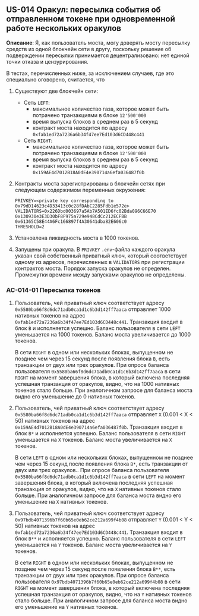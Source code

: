 ## US-014 Оракул: пересылка события об отправленном токене при одновременной работе нескольких оракулов

**Описание**: Я, как пользователь моста, могу доверять мосту пересылку средств из одной блокчейн сети в другу, поскольку решение об подверждении пересылки принимается децентрализовано: нет единой точки отказа и цензурирования.

В тестах, перечисленных ниже, за исключением случаев, где это специально оговорено, считается, что 

1. Существуют две блокчейн сети:
    * Сеть `LEFT`:
      - максимальное количество газа, которое может быть потрачено транзакциями  в блоке `12'500'000`
      - время выпуска блоков в среднем раз в 5 секунд
      - контракт моста находится по адресу `0xfab1ed72a7236a6b34f47ee7Ed103d6CD448c441`
    * Сеть `RIGHT`:
      - максимальное количество газа, которое может быть потрачено транзакциями  в блоке `12'500'000`
      - время выпуска блоков в среднем раз в 5 секунд
      - контракт моста находится по адресу `0x159AE4d7012B18A0dE4e390714a6efa036487f0b`

2. Контракты моста зарегистрированы в блокчейн сетях при следующем содержимом переменных окружения:

    ```
    PRIVKEY=<private key corresponding to 0x79dD14623c4D33413c0c28fDAbC2285Fdb1e572e>
    VALIDATORS=0x226Dbd003697a5Ab7A501ED6fc02Bda096C66E70 0x130930e3E3D30bF8F975a729e948CdCc212ECFBB 0x61365C58E44A6Fc166897f4A30641dba82E606c0
    THRESHOLD=2
    ```

3. Установлена ликвидность моста в 1000 токенов.


4. Запущены три оракула. В `PRIVKEY` `.env`-файла каждого оракула указан свой собственный приватный ключ, который соответствует одному из адресов, перечисленных в `VALIDATORS` при регистрации контрактов моста. Порядок запуска оракулов не определен. Промежутки времени между запусками оракулов не определены. 

### AC-014-01 Пересылка токенов

1. Пользователь, чей приватный ключ соответствует адресу `0x5580ba66f8d6dc71adb0ca1d1c6b3d142ff7aaca` отправляет 1000 нативных токенов на адрес `0xfab1ed72a7236a6b34f47ee7Ed103d6CD448c441`. Транзакция входит в блок `B` и исполняется успешно. Баланс пользователя в сети `LEFT` уменьшается на 1000 токенов. Баланс моста увеличивается до 1000 токенов.
   
   В сети `RIGHT` в одном или нескольких блоках, выпущенном не позднее чем через 15 секунд после появления блока `B`, есть транзакции от двух или трех оракулов. При опросе баланса пользователя `0x5580ba66f8d6dc71adb0ca1d1c6b3d142ff7aaca` в сети `RIGHT` на момент завершения блока, в который включена последняя успешная транзакция от оракулов, видно, что на 1000 нативных токенов стало больше. При аналогичном запросе для баланса моста видно его уменьшение до 0 нативных токенов.

2. Пользователь, чей приватный ключ соответствует адресу `0x5580ba66f8d6dc71adb0ca1d1c6b3d142ff7aaca` отправляет `X` (0.001 < X < 50) нативных токенов на адрес `0x159AE4d7012B18A0dE4e390714a6efa036487f0b`. Транзакция входит в блок `B*` и исполняется успешно. Баланс пользователя в сети `RIGHT` уменьшается на `X` токенов. Баланс моста увеличивается на `X` токенов.
   
   В сети `LEFT` в одном или нескольких блоках, выпущенном не позднее чем через 15 секунд после появления блока `B*`, есть транзакции от двух или трех оракулов.. При опросе баланса пользователя `0x5580ba66f8d6dc71adb0ca1d1c6b3d142ff7aaca` в сети `LEFT` на момент завершения блока, в который включена последняя успешная транзакция от оракулов, видно, что на `X` нативных токенов стало больше. При аналогичном запросе для баланса моста видно его уменьшение на `X` нативных токенов.

3. Пользователь, чей приватный ключ соответствует адресу `0x97bdb4071396b7f60b65e0eb62ce212a699f4b08` отправляет `Y` (0.001 < Y < 50) нативных токенов на адрес `0xfab1ed72a7236a6b34f47ee7Ed103d6CD448c441`. Транзакция входит в блок `B**` и исполняется успешно. Баланс пользователя в сети `LEFT` уменьшается на `Y` токенов. Баланс моста увеличивается на `Y` токенов.
   
   В сети `RIGHT` в одном или нескольких блоках, выпущенном не позднее чем через 15 секунд после появления блока `B**`, есть транзакции от двух или трех оракулов. При опросе баланса пользователя `0x97bdb4071396b7f60b65e0eb62ce212a699f4b08` в сети `RIGHT` на момент завершения блока, в который включена последняя успешная транзакция от оракулов, видно, что на `Y` нативных токенов стало больше. При аналогичном запросе для баланса моста видно его уменьшение на `Y` нативных токенов.
